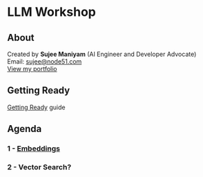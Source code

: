 # LLM Workshop

## About

Created by **Sujee Maniyam** (AI Engineer and Developer Advocate)  
Email: sujee@node51.com  
[View my portfolio](https://portfolio.sujee.dev/)

## Getting Ready

[Getting Ready](getting-ready.md) guide

## Agenda

### 1 - [Embeddings](embeddings/README.md)


### 2 - Vector Search?
